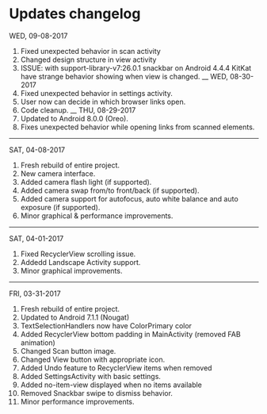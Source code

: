 # Updates changelog

WED, 09-08-2017
1. Fixed unexpected behavior in scan activity
2. Changed design structure in view activity
3. ISSUE: with support-library-v7:26.0.1 snackbar on Android 4.4.4 KitKat have strange behavior showing when view is changed.
__
WED, 08-30-2017
1. Fixed unexpected behavior in settings activity.
2. User now can decide in which browser links open.
3. Code cleanup.
__
THU, 08-29-2017
1. Updated to Android 8.0.0 (Oreo).
2. Fixes unexpected behavior while opening links from scanned elements.
___
SAT, 04-08-2017
1. Fresh rebuild of entire project.
2. New camera interface.
3. Added camera flash light (if supported).
4. Added camera swap from/to front/back (if supported).
5. Added camera support for autofocus, auto white balance and auto exposure (if supported).
6. Minor graphical & performance improvements.
___
SAT, 04-01-2017
1. Fixed RecyclerView scrolling issue.
2. Addedd Landscape Activity support.
3. Minor graphical improvements.
___
FRI, 03-31-2017
1. Fresh rebuild of entire project.
2. Updated to Android 7.1.1 (Nougat)
3. TextSelectionHandlers now have ColorPrimary color
4. Added RecyclerView bottom padding in MainActivity (removed FAB animation)
5. Changed Scan button image.
6. Changed View button with appropriate icon.
7. Added Undo feature to RecyclerView items when removed
8. Added SettingsActivity with basic settings.
9. Added no-item-view displayed when no items available
10. Removed Snackbar swipe to dismiss behavior. 
11. Minor performance improvements.
